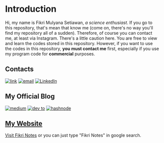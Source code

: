 # Introduction 
Hi, my name is Fikri Mulyana Setiawan, *a science enthusiast*. If you go to this repository, that's mean that know me (come on, there's no way you'll find my repository all of a sudden). Therefore, of course you can contact me, at least via Instagram. There's a little caution here. You are free to view and learn the codes stored in this repository. However, if you want to use the codes in this repository, __you must contact me__ first, especially if you use my program code for **commercial** purposes.
## Contacts
<a href="https://instagram.com/fikrimulyana_s"> ![link](https://img.shields.io/badge/Instagram-E4405F?style=for-the-badge&logo=instagram&logoColor=white)</a>
<a href="mailto:fikrimulyanasetiawan@gmail.com"> ![email](https://img.shields.io/badge/Gmail-D14836?style=for-the-badge&logo=gmail&logoColor=white)</a>
<a href="https://www.linkedin.com/in/fikri-mulyana-setiawan-004b5b1b0">![LinkedIn](https://img.shields.io/badge/LinkedIn-0077B5?style=for-the-badge&logo=linkedin&logoColor=white)</a>

## My Official Blog 
<a href="https://fikrinotes.medium.com"/> ![medium](https://img.shields.io/badge/Medium-12100E?style=for-the-badge&logo=medium&logoColor=white)</a>
<a href="https://dev.to/fikrinotes">![dev to](https://img.shields.io/badge/dev.to-0A0A0A?style=for-the-badge&logo=dev.to&logoColor=white)</a>
<a href="https://fikrinotes.hashnode.dev">![hashnode](https://img.shields.io/badge/Hashnode-2962FF?style=for-the-badge&logo=hashnode&logoColor=white)</a>
<a href="https://fikrinotes.github.io"> 

## My Website 
Visit [Fikri Notes](https://fikrinotes.netlify.app) or you can just type "Fikri Notes" in google search.
